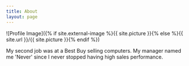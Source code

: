 ```yaml
---
title: About
layout: page
---
```

![Profile Image]({% if site.external-image %}{{ site.picture }}{% else %}{{ site.url }}/{{ site.picture }}{% endif %})

<p>My second job was at a Best Buy selling computers. My manager named me 'Never' since I never stopped having high sales performance.
</p>


<!-- <h2>Skills</h2>

<ul class="skill-list">
	<li>Microsoft Word</li>
	<li>Crisis Management</li>
</ul>

<h2>Projects</h2>

<ul>
	<li><a href="https://github.com/neversettles/podcastbe">Podcast Creator using Anthropic Claude</a></li>
</ul> -->
